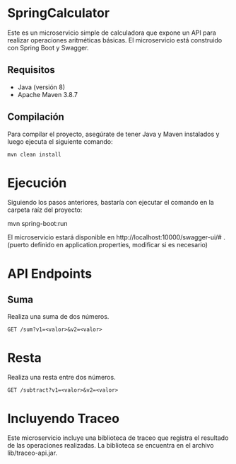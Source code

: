 # SpringCalculator

Este es un microservicio simple de calculadora que expone un API para realizar operaciones aritméticas básicas. El microservicio está construido con Spring Boot y Swagger.

## Requisitos

- Java (versión 8)
- Apache Maven 3.8.7

## Compilación

Para compilar el proyecto, asegúrate de tener Java y Maven instalados y luego ejecuta el siguiente comando:

```bash
mvn clean install
```

# Ejecución
Siguiendo los pasos anteriores, bastaría con ejecutar el comando en la carpeta raíz del proyecto:

mvn spring-boot:run

El microservicio estará disponible en http://localhost:10000/swagger-ui/# . (puerto definido en application.properties, modificar si es necesario)

# API Endpoints
## Suma
Realiza una suma de dos números.

```
GET /sum?v1=<valor>&v2=<valor>
```
# Resta
Realiza una resta entre dos números.

```
GET /subtract?v1=<valor>&v2=<valor>
```

# Incluyendo Traceo
Este microservicio incluye una biblioteca de traceo que registra el resultado de las operaciones realizadas. La biblioteca se encuentra en el archivo lib/traceo-api.jar.

